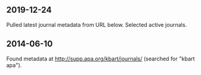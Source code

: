 ## 2019-12-24

Pulled latest journal metadata from URL below. Selected active journals.

## 2014-06-10

Found metadata at http://supp.apa.org/kbart/journals/ (searched for "kbart apa").
